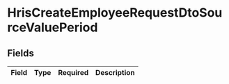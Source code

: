 # HrisCreateEmployeeRequestDtoSourceValuePeriod


## Fields

| Field       | Type        | Required    | Description |
| ----------- | ----------- | ----------- | ----------- |